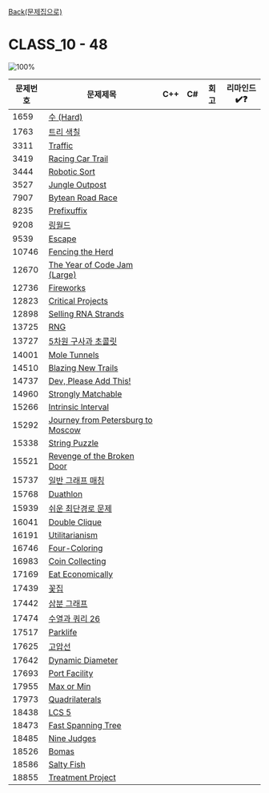 [Back(문제집으로)](/Workbook/README.md)

# CLASS_10 - 48

![100%](https://progress-bar.xyz/0/?scale=48&title=progress&width=500&color=babaca&suffix=/48)

| 문제번호 | 문제제목                                                  | C++ | C#  | 회고 | 리마인드✔️❓ |
| -------- | --------------------------------------------------------- | --- | --- | ---- | ------------ |
| 1659     | [수 (Hard)](https://boj.kr/1659)                          |     |     |      |              |
| 1763     | [트리 색칠](https://boj.kr/1763)                          |     |     |      |              |
| 3311     | [Traffic](https://boj.kr/3311)                            |     |     |      |              |
| 3419     | [Racing Car Trail](https://boj.kr/3419)                   |     |     |      |              |
| 3444     | [Robotic Sort](https://boj.kr/3444)                       |     |     |      |              |
| 3527     | [Jungle Outpost](https://boj.kr/3527)                     |     |     |      |              |
| 7907     | [Bytean Road Race](https://boj.kr/7907)                   |     |     |      |              |
| 8235     | [Prefixuffix](https://boj.kr/8235)                        |     |     |      |              |
| 9208     | [링월드](https://boj.kr/9208)                             |     |     |      |              |
| 9539     | [Escape](https://boj.kr/9539)                             |     |     |      |              |
| 10746    | [Fencing the Herd](https://boj.kr/10746)                  |     |     |      |              |
| 12670    | [The Year of Code Jam (Large)](https://boj.kr/12670)      |     |     |      |              |
| 12736    | [Fireworks](https://boj.kr/12736)                         |     |     |      |              |
| 12823    | [Critical Projects](https://boj.kr/12823)                 |     |     |      |              |
| 12898    | [Selling RNA Strands](https://boj.kr/12898)               |     |     |      |              |
| 13725    | [RNG](https://boj.kr/13725)                               |     |     |      |              |
| 13727    | [5차원 구사과 초콜릿](https://boj.kr/13727)               |     |     |      |              |
| 14001    | [Mole Tunnels](https://boj.kr/14001)                      |     |     |      |              |
| 14510    | [Blazing New Trails](https://boj.kr/14510)                |     |     |      |              |
| 14737    | [Dev, Please Add This!](https://boj.kr/14737)             |     |     |      |              |
| 14960    | [Strongly Matchable](https://boj.kr/14960)                |     |     |      |              |
| 15266    | [Intrinsic Interval](https://boj.kr/15266)                |     |     |      |              |
| 15292    | [Journey from Petersburg to Moscow](https://boj.kr/15292) |     |     |      |              |
| 15338    | [String Puzzle](https://boj.kr/15338)                     |     |     |      |              |
| 15521    | [Revenge of the Broken Door](https://boj.kr/15521)        |     |     |      |              |
| 15737    | [일반 그래프 매칭](https://boj.kr/15737)                  |     |     |      |              |
| 15768    | [Duathlon](https://boj.kr/15768)                          |     |     |      |              |
| 15939    | [쉬운 최단경로 문제](https://boj.kr/15939)                |     |     |      |              |
| 16041    | [Double Clique](https://boj.kr/16041)                     |     |     |      |              |
| 16191    | [Utilitarianism](https://boj.kr/16191)                    |     |     |      |              |
| 16746    | [Four-Coloring](https://boj.kr/16746)                     |     |     |      |              |
| 16983    | [Coin Collecting](https://boj.kr/16983)                   |     |     |      |              |
| 17169    | [Eat Economically](https://boj.kr/17169)                  |     |     |      |              |
| 17439    | [꽃집](https://boj.kr/17439)                              |     |     |      |              |
| 17442    | [삼분 그래프](https://boj.kr/17442)                       |     |     |      |              |
| 17474    | [수열과 쿼리 26](https://boj.kr/17474)                    |     |     |      |              |
| 17517    | [Parklife](https://boj.kr/17517)                          |     |     |      |              |
| 17625    | [고압선](https://boj.kr/17625)                            |     |     |      |              |
| 17642    | [Dynamic Diameter](https://boj.kr/17642)                  |     |     |      |              |
| 17693    | [Port Facility](https://boj.kr/17693)                     |     |     |      |              |
| 17955    | [Max or Min](https://boj.kr/17955)                        |     |     |      |              |
| 17973    | [Quadrilaterals](https://boj.kr/17973)                    |     |     |      |              |
| 18438    | [LCS 5](https://boj.kr/18438)                             |     |     |      |              |
| 18473    | [Fast Spanning Tree](https://boj.kr/18473)                |     |     |      |              |
| 18485    | [Nine Judges](https://boj.kr/18485)                       |     |     |      |              |
| 18526    | [Bomas](https://boj.kr/18526)                             |     |     |      |              |
| 18586    | [Salty Fish](https://boj.kr/18586)                        |     |     |      |              |
| 18855    | [Treatment Project](https://boj.kr/18855)                 |     |     |      |              |
